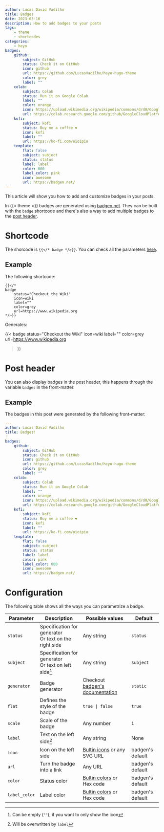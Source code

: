 ```yaml
---
author: Lucas David Vadilho
title: Badges
date: 2023-03-16
description: How to add badges to your posts
tags: 
    - theme
    - shortcodes
categories:
    - heyo
badges:
    github:
        subject: GitHub
        status: Check it on GitHub
        icon: github
        url: https://github.com/LucasVadilho/heyo-hugo-theme
        color: grey
        label: ""
    colab:
        subject: Colab
        status: Run it on Google Colab
        label: ""
        color: orange
        icon: https://upload.wikimedia.org/wikipedia/commons/d/d0/Google_Colaboratory_SVG_Logo.svg
        url: https://colab.research.google.com/github/GoogleCloudPlatform/vertex-ai-samples/blob/main/notebooks/official/model_monitoring/model_monitoring.ipynb
    kofi:
        subject: kofi
        status: Buy me a coffee ❤️
        icon: kofi
        label: ""
        url: https://ko-fi.com/oioipio
    template:
        flat: false
        subject: subject
        status: status
        label: label
        color: 000
        label_color: pink
        icon: awesome
        url: https://badgen.net/
---
```


This article will show you how to add and customize badges in your posts.
<!--more-->

In {{< theme >}} badges are generated using [badgen.net](https://badgen.net/). They can be built with the `badge` shortcode and there's also a way to add multiple badges to the [post header](#front-matter).

# Shortcode

The shorcode is `{{</* badge */>}}`. You can check all the parameters [here](#configuration).

## Example

The following shortcode:

```go-html-template
{{</* 
badge 
    status="Checkout the Wiki"
    icon=wiki
    label=""
    color=grey
    url=https://www.wikipedia.org
*/>}}
```

Generates:

{{< 
badge 
    status="Checkout the Wiki"
    icon=wiki
    label=""
    color=grey
    url=https://www.wikipedia.org
>}}


# Post header

You can also display badges in the post header, this happens through the variable `badges` in the front-matter.

## Example

The badges in this post were generated by the following front-matter:

```yaml
---
author: Lucas David Vadilho
title: Badges!
⋮
badges:
    github:
        subject: GitHub
        status: Check it on GitHub
        icon: github
        url: https://github.com/LucasVadilho/heyo-hugo-theme
        color: grey
        label: ""
    colab:
        subject: Colab
        status: Run it on Google Colab
        label: ""
        color: orange
        icon: https://upload.wikimedia.org/wikipedia/commons/d/d0/Google_Colaboratory_SVG_Logo.svg
        url: https://colab.research.google.com/github/GoogleCloudPlatform/vertex-ai-samples/blob/main/notebooks/official/model_monitoring/model_monitoring.ipynb
    kofi:
        subject: kofi
        status: Buy me a coffee ❤️
        icon: kofi
        label: ""
        url: https://ko-fi.com/oioipio
    template:
        flat: false
        subject: subject
        status: status
        label: label
        color: pink
        label_color: 000
        icon: awesome
        url: https://badgen.net/
```

# Configuration

The following table shows all the ways you can parametrize a badge.

| Parameter | Description | Possible values | Default |
|---|---|---|---|
| `status` | Specification for generator <br /> Or text on the right side | Any string | `status`  |
| `subject` | Specification for generator <br /> Or text on left side[^1] | Any string | `subject` |
| `generator` | Badge generator | Checkout [badgen's documentation](https://badgen.net/help#generators) | `static` |
| `flat` | Defines the style of the badge | `true \| false` | `true` |
| `scale` | Scale of the badge | Any number | `1` |
| `label` | Text on the left side[^2] | Any string | None |
| `icon` | Icon on the left side | [Bultin icons](https://badgen.net/help#icons) or any SVG URL | badgen's default |
| `url` | Turn the badge into a link | Any URL | badgen's default |
| `color` | Status color | [Bultin colors](https://badgen.net/help#colors) or Hex code | badgen's default |
| `label_color` | Label color | [Bultin colors](https://badgen.net/help#colors) or Hex code | badgen's default |


[^1]: Can be empty (`""`), if you want to only show the icon
[^2]: Will be overwritten by `label`